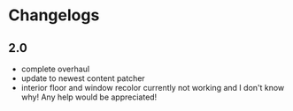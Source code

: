 # Changelogs

## 2.0
- complete overhaul
- update to newest content patcher
- interior floor and window recolor currently not working and I don't know why! Any help would be appreciated!
